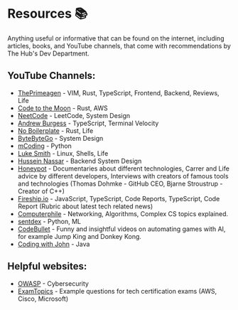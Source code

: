 # Resources 📚
Anything useful or informative that can be found on the internet, including articles, books, and YouTube channels, that come with recommendations by The Hub's Dev Department.

## YouTube Channels:
* [ThePrimeagen](https://www.youtube.com/@ThePrimeagen) - VIM, Rust, TypeScript, Frontend, Backend, Reviews, Life
* [Code to the Moon](https://www.youtube.com/@codetothemoon) - Rust, AWS
* [NeetCode](https://www.youtube.com/@NeetCode) - LeetCode, System Design
* [Andrew Burgess](https://www.youtube.com/@andrew-burgess) - TypeScript, Terminal Velocity
* [No Boilerplate](https://www.youtube.com/@NoBoilerplate) - Rust, Life
* [ByteByteGo](https://www.youtube.com/@ByteByteGo) - System Design
* [mCoding](https://www.youtube.com/@mCoding) - Python
* [Luke Smith](https://www.youtube.com/@LukeSmithxyz) - Linux, Shells, Life
* [Hussein Nassar](https://www.youtube.com/@hnasr) - Backend System Design
* [Honeypot](https://www.youtube.com/@Honeypotio) - Documentaries about different technologies, Carrer  and Life advice by different developers, Interviews with creators of famous tools and technologies (Thomas Dohmke - GitHub CEO, Bjarne Stroustrup - Creator of C++)
* [Fireship.io](https://www.youtube.com/@Fireship) - JavaScript, TypeScript, Code Reports, TypeScript, Code Report (Rubric about latest tech related news)
* [Computerphile](https://www.youtube.com/@Computerphile/featured) - Networking, Algorithms, Complex CS topics explained.
* [sentdex](https://www.youtube.com/@sentdex) - Python, ML
* [CodeBullet](https://www.youtube.com/@CodeBullet) - Funny and insightful videos on automating games with AI, for example Jump King and Donkey Kong.
* [Coding with John](https://www.youtube.com/@CodingWithJohn) - Java

## Helpful websites:
* [OWASP](https://owasp.org/) - Cybersecurity
* [ExamTopics](https://www.examtopics.com/) - Example questions for tech certification exams (AWS, Cisco, Microsoft)
